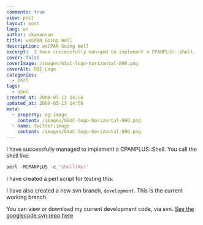 ```yaml
---
comments: true
view: post
layout: post
lang: en
author: skamansam
title: wxCPAN Going Well
description: wxCPAN Going Well
excerpt:  I have successfully managed to implement a CPANPLUS::Shell.
cover: false
coverImage: /images/GSoC-logo-horizontal-800.png
coverAlt: RBE Logo
categories:
  - perl
tags: 
  - gSoC
created_at: 2008-05-13 14:56
updated_at: 2008-05-13 14:56
meta:
  - property: og:image
    content: /images/GSoC-logo-horizontal-800.png
  - name: twitter:image
    content: /images/GSoC-logo-horizontal-800.png
---
```


I have successfully managed to implement a CPANPLUS::Shell.  You call the shell like:
```perl
perl -MCPANPLUS -e 'shell(Wx)'
```

I have created a perl script for testing this.

I have also created a new svn branch, `development`. This is the current working branch.

You can view or download my current development code, via svn. [See the googlecode 
svn repo here](http://code.google.com/p/wxcpan/source/browse)
